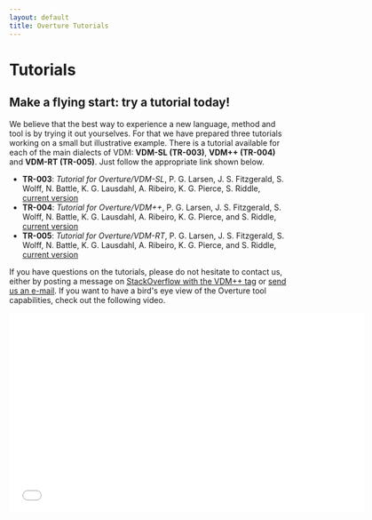 ```yaml
---
layout: default 
title: Overture Tutorials
---
```


# Tutorials

## Make a flying start: try a tutorial today!

We believe that the best way to experience a new language, method and
tool is by trying it out yourselves.  For that we have prepared three
tutorials working on a small but illustrative example.  There is a
tutorial available for each of the main dialects of VDM: **VDM-SL
(TR-003)**, **VDM++ (TR-004)** and **VDM-RT (TR-005)**.  Just follow
the appropriate link shown below.

- **TR-003**: _Tutorial for Overture/VDM-SL_, P. G. Larsen,
  J. S. Fitzgerald, S. Wolff, N. Battle, K. G. Lausdahl, A. Ribeiro,
  K. G. Pierce, S. Riddle,
  [current version](http://raw.github.com/overturetool/documentation/master/documentation/tutorials/VDMSLOvertureTutorial/VDMSLGuideToOverture.pdf)
- **TR-004**: _Tutorial for Overture/VDM++_, P. G. Larsen,
  J. S. Fitzgerald, S. Wolff, N. Battle, K. G. Lausdahl, A. Ribeiro,
  K. G. Pierce, and S. Riddle,
  [current version](http://raw.github.com/overturetool/documentation/master/documentation/tutorials/VDM++OvertureTutorial/VDMPPGuideToOverture.pdf)
- **TR-005**: _Tutorial for Overture/VDM-RT_, P. G. Larsen,
  J. S. Fitzgerald, S. Wolff, N. Battle, K. G. Lausdahl, A. Ribeiro,
  K. G. Pierce, and S. Riddle,
  [current version](http://raw.github.com/overturetool/documentation/master/documentation/tutorials/VDMRTOvertureTutorial/VDMRTGuideToOverture.pdf)

If you have questions on the tutorials, please do not hesitate to
contact us, either by posting a message on
[StackOverflow with the VDM++ tag](http://stackoverflow.com/questions/tagged/vdm%2b%2b)
or
[send us an e-mail](http://www.google.com/recaptcha/mailhide/d?k=01mU5bAq4Rogp5FVouKumLoQ==&c=pHoefT8t8vvgTnqYB_4422-4CEytwUaijr_er5aSbIw=).
If you want to have a bird's eye view of the Overture tool
capabilities, check out the following video.

<iframe width="640" height="360" src="//www.youtube.com/embed/w8pe1jZsox4" frameborder="0" allowfullscreen></iframe>
